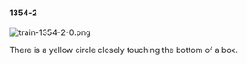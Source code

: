 #### 1354-2
![train-1354-2-0.png](https://github.com/lil-lab/nlvr/raw/master/nlvr/train/images/23/train-1354-2-0.png "train-1354-2-0.png")

There is a yellow circle closely touching the bottom of a box.